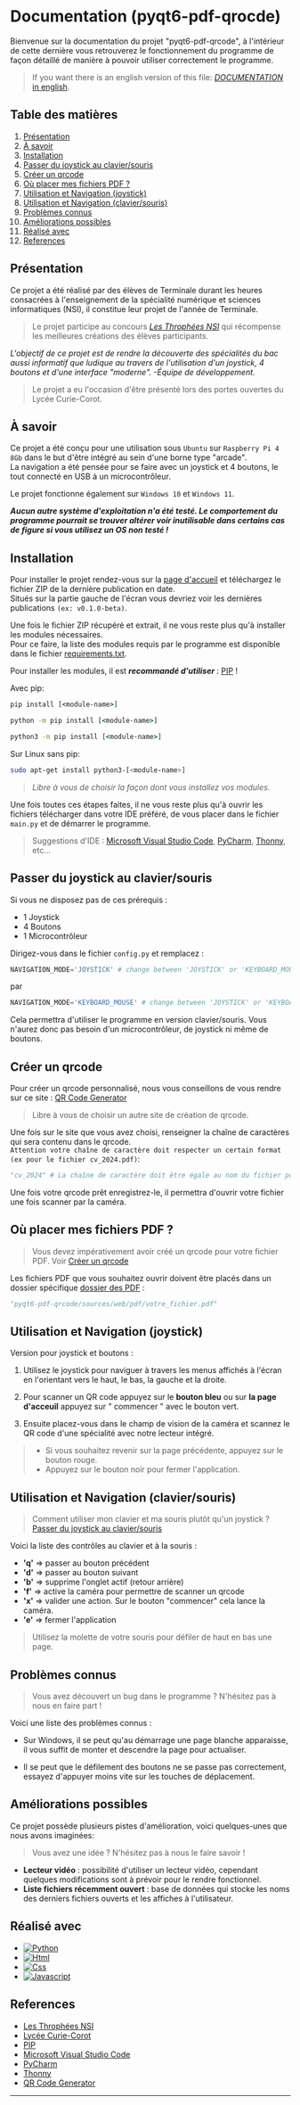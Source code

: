 # Documentation (pyqt6-pdf-qrocde)

Bienvenue sur la documentation du projet "pyqt6-pdf-qrcode", à l'intérieur de cette dernière vous retrouverez le fonctionnement du programme de façon détaillé de manière à pouvoir utiliser correctement le programme.  
> If you want there is an english version of this file: [*DOCUMENTATION* in english](./documentation_EN.md).

## Table des matières

 1. [Présentation](#presentation)
 2. [À savoir](#goodtoknow)
 3. [Installation](#installation)
 4. [Passer du joystick au clavier/souris](#switchjoytokey)
 5. [Créer un qrcode](#qrcode)
 6. [Où placer mes fichiers PDF ?](#pdf)
 7. [Utilisation et Navigation (joystick)](#usejoy)
 8. [Utilisation et Navigation (clavier/souris)](#usekey)
 9. [Problèmes connus](#knowissue)
 10. [Améliorations possibles](#improvements)
 11. [Réalisé avec](#madewith)
 12. [References](#ref)


<div id='presentation'/> 
  
## Présentation

Ce projet a été réalisé par des élèves de Terminale durant les heures consacrées à l'enseignement de la spécialité numérique et sciences informatiques (NSI), il constitue leur projet de l'année de Terminale.  

> Le projet participe au concours *[Les Throphées NSI](https://trophees-nsi.fr/)* qui récompense les meilleures créations des élèves participants.
  
*L'objectif de ce projet est de rendre la découverte des spécialités du bac aussi informatif que ludique au travers de l'utilisation d'un joystick, 4 boutons et d'une interface "moderne".  -Équipe de développement.*   
  
> Le projet a eu l'occasion d'être présenté lors des portes ouvertes du Lycée Curie-Corot.

<div id='goodtoknow'/> 

## À savoir

Ce projet a été conçu pour une utilisation sous `Ubuntu` sur `Raspberry Pi 4 8Gb` dans le but d'être intégré au sein d'une borne type "arcade".  
La navigation a été pensée pour se faire avec un joystick et 4 boutons, le tout connecté en USB à un microcontrôleur.

Le projet fonctionne également sur `Windows 10` et `Windows 11`.

**_Aucun autre système d'exploitation n'a été testé. Le comportement du programme pourrait se trouver altérer voir inutilisable dans certains cas de figure si vous utilisez un OS non testé !_**

<div id='installation'/> 

## Installation

Pour installer le projet rendez-vous sur la [page d'accueil](https://github.com/SneaKxyz/pyqt6-pdf-qrcode/tree/main) et téléchargez le fichier ZIP de la dernière publication en date.  
Situés sur la partie gauche de l'écran vous devriez voir les dernières publications `(ex: v0.1.0-beta)`.

Une fois le fichier ZIP récupéré et extrait, il ne vous reste plus qu'à installer les modules nécessaires.  
Pour ce faire, la liste des modules requis par le programme est disponible dans le fichier [requirements.txt](../requirements.txt).

Pour installer les modules, il est **_recommandé d'utiliser_** : [PIP](https://github.com/pypa/pip) !

Avec pip:
```cmd
pip install [<module-name>]
```
```cmd
python -m pip install [<module-name>]
```
```cmd
python3 -m pip install [<module-name>]
```

Sur Linux sans pip:
```bash
sudo apt-get install python3-[<module-name>]
```

> *Libre à vous de choisir la façon dont vous installez vos modules.*

Une fois toutes ces étapes faites, il ne vous reste plus qu'à ouvrir les fichiers télécharger dans votre IDE préféré, de vous placer dans le fichier `main.py` et de démarrer le programme.

> Suggestions d'IDE : [Microsoft Visual Studio Code](https://code.visualstudio.com/), [PyCharm](https://www.jetbrains.com/fr-fr/pycharm/), [Thonny](https://thonny.org/), etc...

<div id='switchjoytokey'/>

## Passer du joystick au clavier/souris

Si vous ne disposez pas de ces prérequis :
* 1 Joystick
* 4 Boutons
* 1 Microcontrôleur

Dirigez-vous dans le fichier `config.py` et remplacez :
```py
NAVIGATION_MODE='JOYSTICK' # change between 'JOYSTICK' or 'KEYBOARD_MOUSE'
```
 par 
 ```py
NAVIGATION_MODE='KEYBOARD_MOUSE' # change between 'JOYSTICK' or 'KEYBOARD_MOUSE'
```
Cela permettra d'utiliser le programme en version clavier/souris. Vous n'aurez donc pas besoin d'un microcontrôleur, de joystick ni même de boutons.

<div id='qrcode'/>

## Créer un qrcode

Pour créer un qrcode personnalisé, nous vous conseillons de vous rendre sur ce site : [QR Code Generator](https://fr.qr-code-generator.com/)

> Libre à vous de choisir un autre site de création de qrcode.

Une fois sur le site que vous avez choisi, renseigner la chaîne de caractères qui sera contenu dans le qrcode.  
`Attention votre chaîne de caractère doit respecter un certain format (ex pour le fichier cv_2024.pdf)`:

```py
"cv_2024" # La chaîne de caractère doit être égale au nom du fichier pdf (vous ne devez pas renseigner l'extension de votre fichier).
```

Une fois votre qrcode prêt enregistrez-le, il permettra d'ouvrir votre fichier une fois scanner par la caméra.

<div id='pdf'/> 

## Où placer mes fichiers PDF ?

> Vous devez impérativement avoir créé un qrcode pour votre fichier PDF. Voir [Créer un qrcode](#qrcode)

Les fichiers PDF que vous souhaitez ouvrir doivent être placés dans un dossier spécifique [dossier des PDF](../sources/web/pdf) :

```py
"pyqt6-pdf-qrcode/sources/web/pdf/votre_fichier.pdf"
```

<div id='usejoy'/> 

## Utilisation et Navigation (joystick)

Version pour joystick et boutons :

 1. Utilisez le joystick pour naviguer à travers les menus affichés à l'écran en l'orientant vers le haut, le bas, la gauche et la droite.

 2. Pour scanner un QR code appuyez sur le **bouton bleu** ou sur **la page d'acceuil** appuyez sur " commencer " avec le bouton vert.

 3. Ensuite placez-vous dans le champ de vision de la caméra et scannez le QR code d'une spécialité avec notre lecteur intégré.

 > - Si vous souhaitez revenir sur la page précédente, appuyez sur le bouton rouge.  
 > - Appuyez sur le bouton noir pour fermer l'application.

<div id='usekey'/> 

## Utilisation et Navigation (clavier/souris)

> Comment utiliser mon clavier et ma souris plutôt qu'un joystick ? [Passer du joystick au clavier/souris](#switchjoytokey)

Voici la liste des contrôles au clavier et à la souris : 

* **'q'** ⇒ passer au bouton précédent
* **'d'** ⇒ passer au bouton suivant
* **'b'** ⇒ supprime l'onglet actif (retour arrière)
* **'f'** ⇒ active la caméra pour permettre de scanner un qrcode
* **'x'** ⇒ valider une action. Sur le bouton "commencer" cela lance la caméra.
* **'e'** ⇒ fermer l'application

> Utilisez la molette de votre souris pour défiler de haut en bas une page.

<div id='knowissue'/> 

## Problèmes connus

> Vous avez découvert un bug dans le programme ? N'hésitez pas à nous en faire part !

Voici une liste des problèmes connus :

* Sur Windows, il se peut qu'au démarrage une page blanche apparaisse, il vous suffit de monter et descendre la page pour actualiser.

* Il se peut que le défilement des boutons ne se passe pas correctement, essayez d'appuyer moins vite sur les touches de déplacement.

<div id='improvements'/> 

## Améliorations possibles

Ce projet possède plusieurs pistes d'amélioration, voici quelques-unes que nous avons imaginées:

> Vous avez une idée ? N'hésitez pas à nous le faire savoir !

* **Lecteur vidéo** : possibilité d'utiliser un lecteur vidéo, cependant quelques modifications sont à prévoir pour le rendre fonctionnel.
* **Liste fichiers récemment ouvert** : base de données qui stocke les noms des derniers fichiers ouverts et les affiches à l'utilisateur. 

<div id='madewith'/> 

## Réalisé avec

* [![Python][Python.org]][Python-url]
* [![Html][Html]][Html-url]
* [![Css][Css]][Css-url]
* [![Javascript][Javascript]][Javascript-url]

<div id='ref'/> 

## References

* [Les Throphées NSI](https://trophees-nsi.fr/)
* [Lycée Curie-Corot](https://curie-corot.lycee.ac-normandie.fr/)
* [PIP](https://github.com/pypa/pip)
* [Microsoft Visual Studio Code](https://code.visualstudio.com/)
* [PyCharm](https://www.jetbrains.com/fr-fr/pycharm/)
* [Thonny](https://thonny.org/)
* [QR Code Generator](https://fr.qr-code-generator.com/)

*******


<!-- MARKDOWN -->
[Python.org]: https://img.shields.io/badge/python-0769AD?style=for-the-badge&logo=python&logoColor=yellow
[Python-url]: https://www.python.org/
[Html]: https://img.shields.io/badge/html-DD0031?style=for-the-badge&logo=html5&logoColor=white
[Html-url]: https://developer.mozilla.org/fr/docs/Web/HTML
[Css]: https://img.shields.io/badge/css-4A4A55?style=for-the-badge&logo=css3&logoColor=blue
[Css-url]: https://developer.mozilla.org/fr/docs/Web/CSS
[Javascript]: https://img.shields.io/badge/javascript-black?style=for-the-badge&logo=javascript&logoColor=yellow
[Javascript-url]: https://developer.mozilla.org/fr/docs/Web/JavaScript


